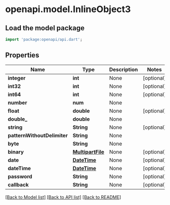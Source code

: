 # openapi.model.InlineObject3

## Load the model package
```dart
import 'package:openapi/api.dart';
```

## Properties
Name | Type | Description | Notes
------------ | ------------- | ------------- | -------------
**integer** | **int** | None | [optional] 
**int32** | **int** | None | [optional] 
**int64** | **int** | None | [optional] 
**number** | **num** | None | 
**float** | **double** | None | [optional] 
**double_** | **double** | None | 
**string** | **String** | None | [optional] 
**patternWithoutDelimiter** | **String** | None | 
**byte** | **String** | None | 
**binary** | [**MultipartFile**](MultipartFile.md) | None | [optional] 
**date** | [**DateTime**](DateTime.md) | None | [optional] 
**dateTime** | [**DateTime**](DateTime.md) | None | [optional] 
**password** | **String** | None | [optional] 
**callback** | **String** | None | [optional] 

[[Back to Model list]](../README.md#documentation-for-models) [[Back to API list]](../README.md#documentation-for-api-endpoints) [[Back to README]](../README.md)


